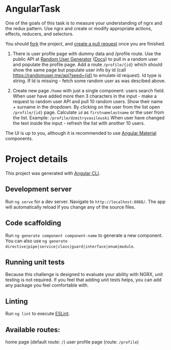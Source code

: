 # AngularTask

One of the goals of this task is to measure your understanding of ngrx and the redux pattern.
Use ngrx and create or modify appropriate actions, effects, reducers, and selectors.

You should [fork](https://help.github.com/en/github/getting-started-with-github/fork-a-repo) the project, and [create a pull request](https://help.github.com/en/github/collaborating-with-issues-and-pull-requests/creating-a-pull-request-from-a-fork) once you are finished.

1. There is user profile page with dummy data and /profile route. Use the public API at [Random User Generator](https://randomuser.me/) ([Docs](https://randomuser.me/documentation)) to pull in a random user and populate the profile page.
Add a route `/profile/{id}` which should show the same page but populate user info by id (call https://randomuser.me/api?seed={id} to emulate id request).
Id type is string.
If Id is missing - fetch some random user as was descibed above.

2. Create new page `/home` with just a single component: users search field.
When user have added more then 3 characters in the input - make a request to random user API and pull 10 random users.
Show their name + surname in the dropdown. By clicking on the user from the list open `/profile/{id}` page. Calculate `id` as `firstnamelastname` or the user from the list. Example: `/profile/dzmitryvasileuski`
When user have changed the text inside the input - refresh the list with another 10 users.

The UI is up to you, although it is recommended to use [Angular Material](https://material.angular.io/components/categories) components.

# Project details

This project was generated with [Angular CLI](https://github.com/angular/angular-cli).


## Development server

Run `ng serve` for a dev server. Navigate to `http://localhost:8888/`. The app will automatically reload if you change any of the source files.

## Code scaffolding

Run `ng generate component component-name` to generate a new component. You can also use `ng generate directive|pipe|service|class|guard|interface|enum|module`.

## Running unit tests

Because this challenge is designed to evaluate your ability with NGRX, unit testing is not required. If you feel that adding unit tests helps, you can add any package you feel comfortable with.

## Linting

Run `ng lint` to execute [ESLint](https://github.com/typescript-eslint/typescript-eslint).

## Available routes:
home page (default route: `/`)
user profile page (route: `/profile`)


